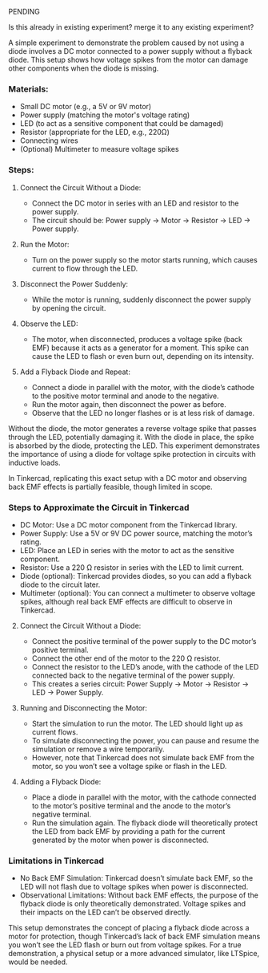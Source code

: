PENDING

Is this already in existing experiment?
 merge it to any existing experiment?

A simple experiment to demonstrate the problem caused by not using a diode involves a DC motor connected to a power supply without a flyback diode. This setup shows how voltage spikes from the motor can damage other components when the diode is missing.

### Materials:

- Small DC motor (e.g., a 5V or 9V motor)
- Power supply (matching the motor's voltage rating)
- LED (to act as a sensitive component that could be damaged)
- Resistor (appropriate for the LED, e.g., 220Ω)
- Connecting wires
- (Optional) Multimeter to measure voltage spikes

### Steps:

1. Connect the Circuit Without a Diode:

   - Connect the DC motor in series with an LED and resistor to the power supply.
   - The circuit should be: Power supply -> Motor -> Resistor -> LED -> Power supply.

2. Run the Motor:

   - Turn on the power supply so the motor starts running, which causes current to flow through the LED.

3. Disconnect the Power Suddenly:

   - While the motor is running, suddenly disconnect the power supply by opening the circuit.

4. Observe the LED:

   - The motor, when disconnected, produces a voltage spike (back EMF) because it acts as a generator for a moment. This spike can cause the LED to flash or even burn out, depending on its intensity.

5. Add a Flyback Diode and Repeat:

   - Connect a diode in parallel with the motor, with the diode’s cathode to the positive motor terminal and anode to the negative.
   - Run the motor again, then disconnect the power as before.
   - Observe that the LED no longer flashes or is at less risk of damage.

Without the diode, the motor generates a reverse voltage spike that passes through the LED, potentially damaging it. With the diode in place, the spike is absorbed by the diode, protecting the LED. This experiment demonstrates the importance of using a diode for voltage spike protection in circuits with inductive loads.


In Tinkercad, replicating this exact setup with a DC motor and observing back EMF effects is partially feasible, though limited in scope.

### Steps to Approximate the Circuit in Tinkercad

   - DC Motor: Use a DC motor component from the Tinkercad library.
   - Power Supply: Use a 5V or 9V DC power source, matching the motor’s rating.
   - LED: Place an LED in series with the motor to act as the sensitive component.
   - Resistor: Use a 220 Ω resistor in series with the LED to limit current.
   - Diode (optional): Tinkercad provides diodes, so you can add a flyback diode to the circuit later.
   - Multimeter (optional): You can connect a multimeter to observe voltage spikes, although real back EMF effects are difficult to observe in Tinkercad.

2. Connect the Circuit Without a Diode:
   - Connect the positive terminal of the power supply to the DC motor’s positive terminal.
   - Connect the other end of the motor to the 220 Ω resistor.
   - Connect the resistor to the LED’s anode, with the cathode of the LED connected back to the negative terminal of the power supply.
   - This creates a series circuit: Power Supply -> Motor -> Resistor -> LED -> Power Supply.

3. Running and Disconnecting the Motor:
   - Start the simulation to run the motor. The LED should light up as current flows.
   - To simulate disconnecting the power, you can pause and resume the simulation or remove a wire temporarily.
   - However, note that Tinkercad does not simulate back EMF from the motor, so you won’t see a voltage spike or flash in the LED.

4. Adding a Flyback Diode:
   - Place a diode in parallel with the motor, with the cathode connected to the motor’s positive terminal and the anode to the motor’s negative terminal.
   - Run the simulation again. The flyback diode will theoretically protect the LED from back EMF by providing a path for the current generated by the motor when power is disconnected.

### Limitations in Tinkercad

- No Back EMF Simulation: Tinkercad doesn’t simulate back EMF, so the LED will not flash due to voltage spikes when power is disconnected.
- Observational Limitations: Without back EMF effects, the purpose of the flyback diode is only theoretically demonstrated. Voltage spikes and their impacts on the LED can’t be observed directly.

This setup demonstrates the concept of placing a flyback diode across a motor for protection, though Tinkercad’s lack of back EMF simulation means you won’t see the LED flash or burn out from voltage spikes. For a true demonstration, a physical setup or a more advanced simulator, like LTSpice, would be needed.

